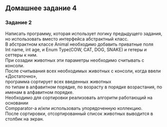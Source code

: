 ## Домашнее задание 4

### Задание 2 
Написать программу, которая использует логику предыдущего задания,</br>
но использовать вместо интерфейса абстрактный класс.</br>
В абстрактном классе Animal необходимо добавить приватные поля</br>
Int name, int age, и Enum Type(COW, CAT, DOG, SNAKE) и гетеры и сеттеры к ним.</br>
При созадии животных эти параметры необходимо считывать с консоли.</br>
После считывания всех необходимых животных с консоли, когда ввели «Достаточно», </br>
программа сортирует всех введенных животных</br>
по типам в алфавитном порядке, по возрасту в порядке возрастания, по именам в алфавитном порядке.</br>
Необходимо для сортировки реализовать алгоритм работающий на основании</br>
Compparator-a и/или использовать упорядоченную коллекцию.</br>
После сортировки, отсортированный список животных выводится в столбик на экран.</br>
